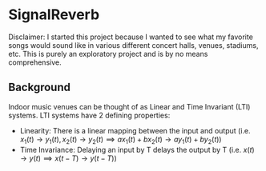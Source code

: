 # SignalReverb

Disclaimer: I started this project because I wanted to see what my favorite songs would sound like in various different concert halls, venues, stadiums, etc. This is purely an exploratory project and is by no means comprehensive.

## Background
Indoor music venues can be thought of as Linear and Time Invariant (LTI) systems. LTI systems have 2 defining properties:
* Linearity: There is a linear mapping between the input and output (i.e. $x_1(t) \rightarrow y_1(t), x_2(t) \rightarrow y_2(t) \implies ax_1(t) + bx_2(t) \rightarrow ay_1(t) + by_2(t)$)
* Time Invariance: Delaying an input by T delays the output by T (i.e. $x(t) \rightarrow y(t) \implies x(t-T) \rightarrow y(t-T)$)
